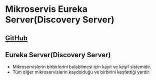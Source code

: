 # Mikroservis Eureka Server(Discovery Server)

[GitHub](https://github.com/safayilmaz56/offline_microservice_eureka_server)
---

## Eureka Server(Discovery Server)
- Mikroservislerin birbirlerini bulabilmesi için kayıt ve keşif sistemidir.
- Tüm diğer mikroservislerin kaydolduğu ve birbirini keşfettiği yerdir.